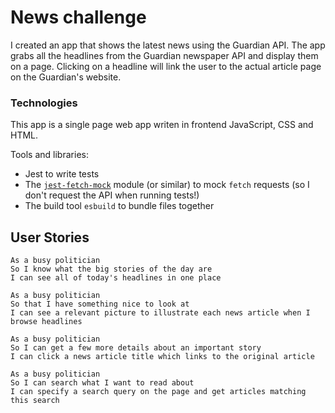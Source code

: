 # News challenge

I created an app that shows the latest news using the Guardian API. The app grabs all the headlines from the Guardian newspaper API and display them on a
page. Clicking on a headline will link the user to the actual article page on the Guardian's website.

### Technologies

This app is a single page web app writen in frontend JavaScript, CSS and
HTML. 

Tools and libraries:
 * Jest to write tests
 * The [`jest-fetch-mock`](https://www.npmjs.com/package/jest-fetch-mock) module (or
   similar) to mock `fetch` requests (so I don't request the API when running tests!)
 * The build tool `esbuild` to bundle files together

## User Stories

```
As a busy politician
So I know what the big stories of the day are
I can see all of today's headlines in one place
```

```
As a busy politician
So that I have something nice to look at
I can see a relevant picture to illustrate each news article when I browse headlines
```

```
As a busy politician
So I can get a few more details about an important story
I can click a news article title which links to the original article
```

```
As a busy politician
So I can search what I want to read about
I can specify a search query on the page and get articles matching this search
```
